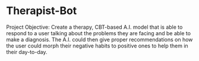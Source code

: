 # Therapist-Bot 
Project Objective:
    Create a therapy, CBT-based A.I. model that is able to respond to a user talking about the problems they are facing and be able to make a diagnosis. The A.I. could then give proper recommendations on how the user could morph their negative habits to positive ones to help them in their day-to-day.
